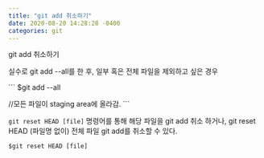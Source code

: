 ```yaml
---
title: "git add 취소하기"
date: 2020-08-20 14:28:28 -0400
categories: git
---
```

git add 취소하기 

실수로 git add --all를 한 후, 일부 혹은 전체 파일을 제외하고 싶은 경우 

​```
$git add --all


//모든 파일이 staging area에 올라감.
​```

`git reset HEAD [file]` 명령어를 통해 해당 파일을 git add 취소 하거나, 
git reset HEAD (파일명 없이) 전체 파일 git add를 취소할 수 있다.

```
$git reset HEAD [file]
```
